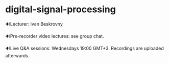 # digital-signal-processing

  🔊Lecturer: Ivan Beskrovny
  
  🔊Pre-recorder video lectures: see group chat.
  
  🔊Live Q&A sessions: Wednesdays 19:00 GMT+3. Recordings are uploaded afterwards.
  
